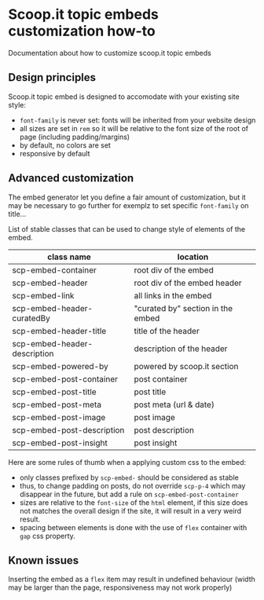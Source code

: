 # Scoop.it topic embeds customization how-to

Documentation about how to customize scoop.it topic embeds

## Design principles

Scoop.it topic embed is designed to accomodate with your existing site style:
- `font-family` is never set: fonts will be inherited from your website design
- all sizes are set in `rem` so it will be relative to the font size of the root of page (including padding/margins)
- by default, no colors are set
- responsive by default


## Advanced customization

The embed generator let you define a fair amount of customization, but it may be necessary to go further for exemplz to set specific `font-family` on title...

List of stable classes that can be used to change style of elements of the embed.

| class name                   | location                    |
| ---------------------------- | --------------------------- |
| scp-embed-container          | root div of the embed |
| scp-embed-header             | root div of the embed header |
| scp-embed-link               | all links in the embed |
| scp-embed-header-curatedBy   | "curated by" section in the embed |
| scp-embed-header-title       | title of the header |
| scp-embed-header-description | description of the header |
| scp-embed-powered-by         | powered by scoop.it section |
| scp-embed-post-container     | post container |
| scp-embed-post-title         | post title |
| scp-embed-post-meta          | post meta (url & date) |
| scp-embed-post-image         | post image |
| scp-embed-post-description   | post description |
| scp-embed-post-insight       | post insight |

Here are some rules of thumb when a applying custom css to the embed:
- only classes prefixed by `scp-embed-` should be considered as stable
- thus, to change padding on posts, do not override `scp-p-4` which may disappear in the future, but add a rule on `scp-embed-post-container`
- sizes are relative to the `font-size` of the `html` element, if this size does not matches the overall design if the site, it will result in a very weird result. 
- spacing between elements is done with the use of `flex` container with `gap` css property.


## Known issues

Inserting the embed as a `flex` item may result in undefined behaviour (width may be larger than the page, responsiveness may not work properly)



